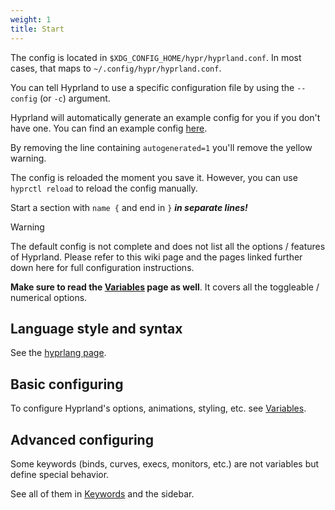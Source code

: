 ```yaml
---
weight: 1
title: Start
---
```


The config is located in `$XDG_CONFIG_HOME/hypr/hyprland.conf`. In most cases,
that maps to `~/.config/hypr/hyprland.conf`.

You can tell Hyprland to use a specific configuration file by using the
`--config` (or `-c`) argument.

Hyprland will automatically generate an example config for you if you don't have
one. You can find an example config
[here](https://github.com/hyprwm/Hyprland/blob/main/example/hyprland.conf).

By removing the line containing `autogenerated=1` you'll remove the yellow
warning.

The config is reloaded the moment you save it. However, you can use
`hyprctl reload` to reload the config manually.

Start a section with `name {` and end in `}` **_in separate lines!_**

> [!WARNING]
> The default config is not complete and does not list all the options / features
> of Hyprland. Please refer to this wiki page and the pages linked further down
> here for full configuration instructions.
> 
> **Make sure to read the [Variables](../Variables) page as well**. It covers all
> the toggleable / numerical options.

## Language style and syntax

See the [hyprlang page](../../Hypr-Ecosystem/hyprlang).

## Basic configuring

To configure Hyprland's options, animations, styling, etc. see
[Variables](../Variables).

## Advanced configuring

Some keywords (binds, curves, execs, monitors, etc.) are not variables but
define special behavior.

See all of them in [Keywords](../Keywords) and the sidebar.
